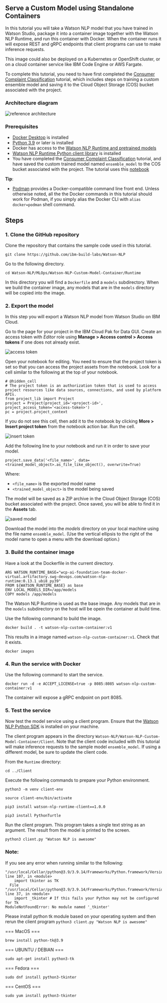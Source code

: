 ## Serve a Custom Model using Standalone Containers
In this tutorial you will take a Watson NLP model that you have trained in Watson Studio, package it into a container image together with the Watson NLP Runtime, and run this container with Docker. When the container runs it will expose REST and gRPC endpoints that client programs can use to make inference requests. 

This image could also be deployed on a Kubernetes or OpenShift cluster, or on a cloud container service like IBM Code Engine or AWS Fargate.

To complete this tutorial, you need to have first completed the [Consumer Complaint Classification](https://techzone.ibm.com/collection/watson-nlp-text-classification#tab-1) tutorial, which includes steps on training a custom ensemble model and saving it to the Cloud Object Storage (COS) bucket associated with the project.

### Architecture diagram

![reference architecture](Images/reference_architecture.png)
    
### Prerequisites
    
- [Docker Desktop](https://docs.docker.com/get-docker/) is installed
- [Python 3.9](https://www.python.org/downloads/) or later is installed
- Docker has access to the [Watson NLP Runtime and pretrained models](https://github.com/ibm-build-labs/Watson-NLP/blob/main/MLOps/access/README.md#docker)
- [Watson NLP Runtime Python client library](https://github.com/ibm-build-labs/Watson-NLP/blob/main/MLOps/access/README.md#python) is installed
- You have completed the [Consumer Complaint Classification](https://techzone.ibm.com/collection/watson-nlp-text-classification#tab-1) tutorial, and have saved the custom trained model named `ensemble_model` to the COS bucket associated with the project. The tutorial uses this [notebook](https://github.com/ibm-build-labs/Watson-NLP/blob/main/ML/Text-Classification/Consumer%20complaints%20Classification.ipynb) 
    
**Tip**:
- [Podman](https://podman.io/getting-started/installation) provides a Docker-compatible command line front end. Unless otherwise noted, all the the Docker commands in this tutorial should work for Podman, if you simply alias the Docker CLI with `alias docker=podman` shell command.  
  
## Steps
### 1. Clone the GitHub repository
Clone the repository that contains the sample code used in this tutorial. 
```
git clone https://github.com/ibm-build-labs/Watson-NLP 
```
Go to the following directory.
```
cd Watson-NLP/MLOps/Watson-NLP-Custom-Model-Container/Runtime 
```
In this directory you will find a `Dockerfile` and a `models` subdirectory. When we build the container image, any models that are in the `models` directory will be copied into the image.

### 2. Export the model
In this step you will export a Watson NLP model from Watson Studio on IBM Cloud.

Go to the page for your project in the IBM Cloud Pak for Data GUI. Create an access token with *Editor* role using **Manage > Access control > Access tokens** if one does not already exist.

![access token](Images/access_token.png)

Open your notebook for editing.  You need to ensure that the project token is set so that you can access the project assets from the notebook.  Look for a cell similar to the following at the top of your notebook.
```
# @hidden_cell
# The project token is an authorization token that is used to access project resources like data sources, connections, and used by platform APIs.
from project_lib import Project
project = Project(project_id='<project-id>', project_access_token='<access-token>')
pc = project.project_context
```
If you do not see this cell, then add it to the notebook by clicking **More > Insert project token** from the notebook action bar. Run the cell.

![insert token](Images/insert_token.png)
    
Add the following line to your notebook and run it in order to save your model.
```
project.save_data('<file_name>', data=<trained_model_object>.as_file_like_object(), overwrite=True)
```
Where:
- `<file_name>` is the exported model name 
- `<trained_model_object>` is the model being saved

The model will be saved as a ZIP archive in the Cloud Object Storage (COS) bucket associated with the project. Once saved, you will be able to find it in the **Assets** tab. 

![saved model](Images/saved_model.png)
    
Download the model into the *models* directory on your local machine using the file name `ensemble_model`. (Use the vertical ellipsis to the right of the model name to open a menu with the download option.)

### 3. Build the container image
Have a look at the Dockerfile in the current directory.
```
ARG WATSON_RUNTIME_BASE="wcp-ai-foundation-team-docker-virtual.artifactory.swg-devops.com/watson-nlp-runtime:0.13.1_ubi8_py39" 
FROM ${WATSON_RUNTIME_BASE} as base 
ENV LOCAL_MODELS_DIR=/app/models 
COPY models /app/models 
```
The Watson NLP Runtime is used as the base image. Any models that are in the `models` subdirectory on the host will be opein the container at build time.

Use the following command to build the image. 
```
docker build . -t watson-nlp-custom-container:v1 
```
This results in a image named `watson-nlp-custom-container:v1`.  Check that it exists.
```
docker images
```

### 4. Run the service with Docker
Use the following command to start the service. 
```
docker run -d -e ACCEPT_LICENSE=true -p 8085:8085 watson-nlp-custom-container:v1 
```
The container will expose a gRPC endpoint on port 8085. 

### 5. Test the service
Now test the model service using a client program. Ensure that the [Watson NLP Python SDK](https://github.com/ibm-build-labs/Watson-NLP/blob/main/access/README.md) is installed on your machine.

The client program appears in the directory `Watson-NLP/Watson-NLP-Custom-Model-Container/Client`. Note that the client code included with this tutorial will make inference requests to the sample model `ensemble_model`.  If using a different model, be sure to update the client code.

From the `Runtime` directory:
```
cd ../Client 
```

Execute the following commands to prepare your Python environment.
```
python3 -m venv client-env
```
```
source client-env/bin/activate
```
```
pip3 install watson-nlp-runtime-client==1.0.0
```
```
pip3 install PythonTurtle
```

Run the client program. This program takes a single text string as an argument.  The result from the model is printed to the screen.

```
python3 client.py "Watson NLP is awesome" 
```


### Note: 
If you see any error when running similar to the following: 
```
"/usr/local/Cellar/python@3.9/3.9.14/Frameworks/Python.framework/Versions/3.9/lib/python3.9/turtle.py", line 107, in <module>
    import tkinter as TK
  File "/usr/local/Cellar/python@3.9/3.9.14/Frameworks/Python.framework/Versions/3.9/lib/python3.9/tkinter/__init__.py", line 37, in <module>
    import _tkinter # If this fails your Python may not be configured for Tk
ModuleNotFoundError: No module named '_tkinter'
```
Please install python tk module based on your operating system and then rerun the client program `python3 client.py "Watson NLP is awesome"`

 === MacOS ===

```brew install python-tk@3.9```

=== UBUNTU / DEBIAN ===

```sudo apt-get install python3-tk```

=== Fedora ===

```sudo dnf install python3-tkinter```

=== CentOS ===

```sudo yum install python3-tkinter```
